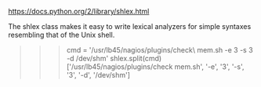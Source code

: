 https://docs.python.org/2/library/shlex.html

The shlex class makes it easy to write lexical analyzers for simple syntaxes resembling that of the Unix shell.

>>> cmd = '/usr/lb45/nagios/plugins/check\ mem.sh -e 3 -s 3 -d /dev/shm'
>>> shlex.split(cmd)
['/usr/lb45/nagios/plugins/check mem.sh', '-e', '3', '-s', '3', '-d', '/dev/shm']


